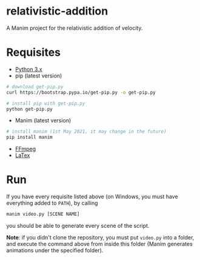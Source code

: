 # relativistic-addition
A Manim project for the relativistic addition of velocity.

# Requisites
- [Python 3.x](https://www.python.org/downloads/)
- pip (latest version)
```sh
# download get-pip.py
curl https://bootstrap.pypa.io/get-pip.py -o get-pip.py

# install pip with get-pip.py
python get-pip.py
```
- Manim (latest version)
```sh
# install manim (1st May 2021, it may change in the future)
pip install manim
```
- [FFmpeg](https://github.com/BtbN/FFmpeg-Builds/releases)
- [LaTex](https://www.latex-project.org/get/) 

# Run
If you have every requisite listed above (on Windows, you must have everything added to `PATH`), by calling

```sh
manim video.py [SCENE NAME]
```

you should be able to generate every scene of the script.

**Note**: if you didn't clone the repository, you must put `video.py` into a folder, and execute the command above from inside this folder (Manim generates animations under the specified folder).
